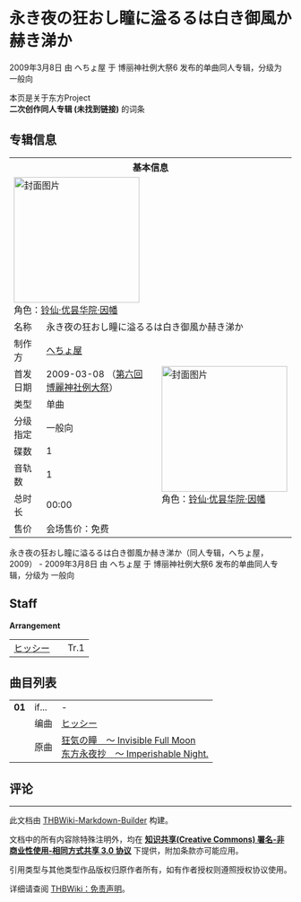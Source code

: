 # 永き夜の狂おし瞳に溢るるは白き御風か赫き涕か

<!-- source html: G:\repos\THBWiki-Markdown-Builder\THBWikiMarkdown\Temp\main\4\48\ns0%3A%E6%B0%B8%E3%81%8D%E5%A4%9C%E3%81%AE%E7%8B%82%E3%81%8A%E3%81%97%E7%9E%B3%E3%81%AB%E6%BA%A2%E3%82%8B%E3%82%8B%E3%81%AF%E7%99%BD%E3%81%8D%E5%BE%A1%E9%A2%A8%E3%81%8B%E8%B5%AB%E3%81%8D%E6%B6%95%E3%81%8B.html -->

2009年3月8日 由 へちょ屋 于 博丽神社例大祭6 发布的单曲同人专辑，分级为 一般向

本页是关于东方Project  
 **二次创作同人专辑 (未找到链接)** 的词条
## 专辑信息

<table><tbody><tr><th colspan="3">基本信息</th></tr><tr><td class="cover-artwork-mobile" colspan="2"><a href="./文件-永き夜の狂おし瞳に溢るるは白き御風か赫き涕か封面.jpg.md" class="image" title="封面图片"><img alt="封面图片" src="https://upload.thwiki.cc/thumb/a/a2/%E6%B0%B8%E3%81%8D%E5%A4%9C%E3%81%AE%E7%8B%82%E3%81%8A%E3%81%97%E7%9E%B3%E3%81%AB%E6%BA%A2%E3%82%8B%E3%82%8B%E3%81%AF%E7%99%BD%E3%81%8D%E5%BE%A1%E9%A2%A8%E3%81%8B%E8%B5%AB%E3%81%8D%E6%B6%95%E3%81%8B%E5%B0%81%E9%9D%A2.jpg/224px-%E6%B0%B8%E3%81%8D%E5%A4%9C%E3%81%AE%E7%8B%82%E3%81%8A%E3%81%97%E7%9E%B3%E3%81%AB%E6%BA%A2%E3%82%8B%E3%82%8B%E3%81%AF%E7%99%BD%E3%81%8D%E5%BE%A1%E9%A2%A8%E3%81%8B%E8%B5%AB%E3%81%8D%E6%B6%95%E3%81%8B%E5%B0%81%E9%9D%A2.jpg" decoding="async" loading="lazy" width="224" height="224" srcset="https://upload.thwiki.cc/thumb/a/a2/%E6%B0%B8%E3%81%8D%E5%A4%9C%E3%81%AE%E7%8B%82%E3%81%8A%E3%81%97%E7%9E%B3%E3%81%AB%E6%BA%A2%E3%82%8B%E3%82%8B%E3%81%AF%E7%99%BD%E3%81%8D%E5%BE%A1%E9%A2%A8%E3%81%8B%E8%B5%AB%E3%81%8D%E6%B6%95%E3%81%8B%E5%B0%81%E9%9D%A2.jpg/336px-%E6%B0%B8%E3%81%8D%E5%A4%9C%E3%81%AE%E7%8B%82%E3%81%8A%E3%81%97%E7%9E%B3%E3%81%AB%E6%BA%A2%E3%82%8B%E3%82%8B%E3%81%AF%E7%99%BD%E3%81%8D%E5%BE%A1%E9%A2%A8%E3%81%8B%E8%B5%AB%E3%81%8D%E6%B6%95%E3%81%8B%E5%B0%81%E9%9D%A2.jpg 1.5x, https://upload.thwiki.cc/a/a2/%E6%B0%B8%E3%81%8D%E5%A4%9C%E3%81%AE%E7%8B%82%E3%81%8A%E3%81%97%E7%9E%B3%E3%81%AB%E6%BA%A2%E3%82%8B%E3%82%8B%E3%81%AF%E7%99%BD%E3%81%8D%E5%BE%A1%E9%A2%A8%E3%81%8B%E8%B5%AB%E3%81%8D%E6%B6%95%E3%81%8B%E5%B0%81%E9%9D%A2.jpg 2x" data-file-width="362" data-file-height="362"></a><div class="cover-char">角色：<a href="./铃仙·优昙华院·因幡.md" title="铃仙·优昙华院·因幡">铃仙·优昙华院·因幡</a></div></td>
</tr><tr><td class="label">名称</td><td colspan="2"> 永き夜の狂おし瞳に溢るるは白き御風か赫き涕か </td></tr><tr><td class="label">制作方</td><td><a href="./へちょ屋.md" title="へちょ屋">へちょ屋</a></td><td class="cover-artwork" rowspan="8" style="min-width:224px;"><a href="./文件-永き夜の狂おし瞳に溢るるは白き御風か赫き涕か封面.jpg.md" class="image" title="封面图片"><img alt="封面图片" src="https://upload.thwiki.cc/thumb/a/a2/%E6%B0%B8%E3%81%8D%E5%A4%9C%E3%81%AE%E7%8B%82%E3%81%8A%E3%81%97%E7%9E%B3%E3%81%AB%E6%BA%A2%E3%82%8B%E3%82%8B%E3%81%AF%E7%99%BD%E3%81%8D%E5%BE%A1%E9%A2%A8%E3%81%8B%E8%B5%AB%E3%81%8D%E6%B6%95%E3%81%8B%E5%B0%81%E9%9D%A2.jpg/224px-%E6%B0%B8%E3%81%8D%E5%A4%9C%E3%81%AE%E7%8B%82%E3%81%8A%E3%81%97%E7%9E%B3%E3%81%AB%E6%BA%A2%E3%82%8B%E3%82%8B%E3%81%AF%E7%99%BD%E3%81%8D%E5%BE%A1%E9%A2%A8%E3%81%8B%E8%B5%AB%E3%81%8D%E6%B6%95%E3%81%8B%E5%B0%81%E9%9D%A2.jpg" decoding="async" loading="lazy" width="224" height="224" srcset="https://upload.thwiki.cc/thumb/a/a2/%E6%B0%B8%E3%81%8D%E5%A4%9C%E3%81%AE%E7%8B%82%E3%81%8A%E3%81%97%E7%9E%B3%E3%81%AB%E6%BA%A2%E3%82%8B%E3%82%8B%E3%81%AF%E7%99%BD%E3%81%8D%E5%BE%A1%E9%A2%A8%E3%81%8B%E8%B5%AB%E3%81%8D%E6%B6%95%E3%81%8B%E5%B0%81%E9%9D%A2.jpg/336px-%E6%B0%B8%E3%81%8D%E5%A4%9C%E3%81%AE%E7%8B%82%E3%81%8A%E3%81%97%E7%9E%B3%E3%81%AB%E6%BA%A2%E3%82%8B%E3%82%8B%E3%81%AF%E7%99%BD%E3%81%8D%E5%BE%A1%E9%A2%A8%E3%81%8B%E8%B5%AB%E3%81%8D%E6%B6%95%E3%81%8B%E5%B0%81%E9%9D%A2.jpg 1.5x, https://upload.thwiki.cc/a/a2/%E6%B0%B8%E3%81%8D%E5%A4%9C%E3%81%AE%E7%8B%82%E3%81%8A%E3%81%97%E7%9E%B3%E3%81%AB%E6%BA%A2%E3%82%8B%E3%82%8B%E3%81%AF%E7%99%BD%E3%81%8D%E5%BE%A1%E9%A2%A8%E3%81%8B%E8%B5%AB%E3%81%8D%E6%B6%95%E3%81%8B%E5%B0%81%E9%9D%A2.jpg 2x" data-file-width="362" data-file-height="362"></a><div class="cover-char">角色：<a href="./铃仙·优昙华院·因幡.md" title="铃仙·优昙华院·因幡">铃仙·优昙华院·因幡</a></div></td>
</tr><tr><td class="label">首发日期</td><td>2009-03-08&#160;（<a href="/展会作品列表?e=%E5%8D%9A%E4%B8%BD%E7%A5%9E%E7%A4%BE%E4%BE%8B%E5%A4%A7%E7%A5%AD%236">第六回 博麗神社例大祭</a>）</td></tr><tr><td class="label">类型</td><td>单曲</td></tr><tr><td class="label">分级指定</td><td>一般向</td></tr><tr><td class="label">碟数</td><td>1</td></tr><tr><td class="label">音轨数</td><td>1</td></tr><tr><td class="label">总时长</td><td>00:00</td></tr><tr><td class="label">售价</td><td>会场售价：免费</td></tr></tbody></table>

永き夜の狂おし瞳に溢るるは白き御風か赫き涕か（同人专辑，へちょ屋，2009） - 2009年3月8日 由 へちょ屋 于 博丽神社例大祭6 发布的单曲同人专辑，分级为 一般向
## Staff
  
 **Arrangement**   

<table><tbody><tr><td><a href="/index.php?title=%E3%83%92%E3%83%83%E3%82%B7%E3%83%BC&amp;action=edit&amp;redlink=1" class="new" title="ヒッシー（页面不存在）">ヒッシー</a></td><td></td><td>Tr.1</td></tr></tbody></table>


## 曲目列表

<table><tbody><tr><td id="1" class="infoYD"><b>01</b></td><td id="if..." colspan="2" class="title">if...<span class="thcsearchlinks"><a rel="nofollow" class="external text" href="https://cd.thwiki.cc?arrange=ヒッシー&amp;ogmusic=狂気の瞳　～ Invisible Full Moon&amp;fromwiki=永き夜の狂おし瞳に溢るるは白き御風か赫き涕か"><span title="搜索相似同人曲"></span></a></span></td><td class="time">-</td></tr><tr><td class="left"></td><td class="label">编曲</td><td class="text" colspan="2"><a href="/index.php?title=%E3%83%92%E3%83%83%E3%82%B7%E3%83%BC&amp;action=edit&amp;redlink=1" class="new" title="ヒッシー（页面不存在）">ヒッシー</a><span class="thcsearchlinks"><a rel="nofollow" class="external text" href="https://cd.thwiki.cc?arrange=，ヒッシー&amp;fromwiki=永き夜の狂おし瞳に溢るるは白き御風か赫き涕か"><span></span></a></span></td></tr><tr><td class="left"></td><td class="label">原曲</td><td class="text" colspan="2"><span class="thcsearchlinks"><a rel="nofollow" class="external text" href="https://cd.thwiki.cc?ogmusic=狂気の瞳　～ Invisible Full Moon&amp;fromwiki=永き夜の狂おし瞳に溢るるは白き御風か赫き涕か"><span></span></a></span><div class="ogmusic"><a href="/%E7%8B%82%E6%B0%97%E3%81%AE%E7%9E%B3_%EF%BD%9E_Invisible_Full_Moon" class="mw-redirect" title="狂気の瞳 ～ Invisible Full Moon">狂気の瞳　～ Invisible Full Moon</a></div><div class="source"><a href="/%E4%B8%9C%E6%96%B9%E6%B0%B8%E5%A4%9C%E6%8A%84_%EF%BD%9E_Imperishable_Night." class="mw-redirect" title="东方永夜抄 ～ Imperishable Night.">东方永夜抄　～ Imperishable Night.</a></div></td></tr></tbody></table>


## 评论




---

此文档由 [THBWiki-Markdown-Builder](https://github.com/Delsin-Yu/THBWiki-Markdown-Builder) 构建。

文档中的所有内容除特殊注明外，均在 [**知识共享(Creative Commons) 署名-非商业性使用-相同方式共享 3.0 协议**](https://creativecommons.org/licenses/by-sa/3.0/deed.zh-hans) 下提供，附加条款亦可能应用。

引用类型与其他类型作品版权归原作者所有，如有作者授权则遵照授权协议使用。

详细请查阅 [THBWiki：免责声明](https://thbwiki.cc/THBWiki:%E5%85%8D%E8%B4%A3%E5%A3%B0%E6%98%8E)。

